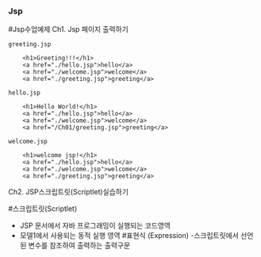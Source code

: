 ### Jsp 
#Jsp수업예제
Ch1. Jsp 페이지 출력하기
```
greeting.jsp

  	<h1>Greeting!!!</h1>
	<a href="./hello.jsp">hello</a>
	<a href="./welcome.jsp">welcome</a>
	<a href="./greeting.jsp">greeting</a>
```
```
hello.jsp

	<h1>Hello World!</h1>
	<a href="./hello.jsp">hello</a>
	<a href="./welcome.jsp">welcome</a>
	<a href="/Ch01/greeting.jsp">greeting</a>
```
```
welcome.jsp

	<h1>welcome jsp!</h1>
	<a href="./hello.jsp">hello</a>
	<a href="./welcome.jsp">welcome</a>
	<a href="./greeting.jsp">greeting</a>
```
Ch2. JSP스크립트릿(Scriptlet)실습하기

#스크립트릿(Scriptlet)
  - JSP 문서에서 자바 프로그래밍이 실행되는 코드영역 
  - 모델1에서 사용되는 동적 실행 영역
#표현식 (Expression)
  -스크립트릿에서 선언된 변수를 참조하여 출력하는 출력구문  
